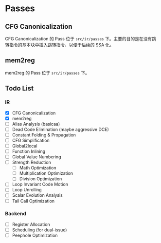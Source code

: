 # Passes

## CFG Canonicalization

CFG Canonicalization 的 Pass 位于 `src/ir/passes` 下。主要的目的是在没有跳转指令的基本块中插入跳转指令，以便于后续的 SSA 化。

## mem2reg

mem2reg 的 Pass 位于 `src/ir/passes` 下。

## Todo List

### IR

- [x] CFG Canonicalization
- [x] mem2reg
- [ ] Alias Analysis (basicaa)
- [ ] Dead Code Elimination (maybe aggressive DCE)
- [ ] Constant Folding & Propagation
- [ ] CFG Simplification
- [ ] Global2local
- [ ] Function Inlining
- [ ] Global Value Numbering
- [ ] Strength Reduction
  - [ ] Math Optimization
  - [ ] Multiplication Optimization
  - [ ] Division Optimization
- [ ] Loop Invariant Code Motion
- [ ] Loop Unrolling
- [ ] Scalar Evolution Analysis
- [ ] Tail Call Optimization

### Backend

- [ ] Register Allocation
- [ ] Scheduling (for dual-issue)
- [ ] Peephole Optimization
